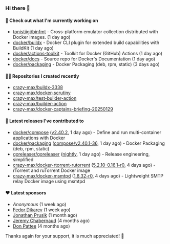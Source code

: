### Hi there 👋

#### 👷 Check out what I'm currently working on

- [tonistiigi/binfmt](https://github.com/tonistiigi/binfmt) - Cross-platform emulator collection distributed with Docker images. (1 day ago)
- [docker/buildx](https://github.com/docker/buildx) - Docker CLI plugin for extended build capabilities with BuildKit (1 day ago)
- [docker/actions-toolkit](https://github.com/docker/actions-toolkit) - Toolkit for Docker (GitHub) Actions (1 day ago)
- [docker/docs](https://github.com/docker/docs) - Source repo for Docker&#39;s Documentation (1 day ago)
- [docker/packaging](https://github.com/docker/packaging) - Docker Packaging (deb, rpm, static) (3 days ago)

#### 👨‍💻 Repositories I created recently

- [crazy-max/buildx-3338](https://github.com/crazy-max/buildx-3338)
- [crazy-max/docker-scrutiny](https://github.com/crazy-max/docker-scrutiny)
- [crazy-max/test-builder-action](https://github.com/crazy-max/test-builder-action)
- [crazy-max/builder-action](https://github.com/crazy-max/builder-action)
- [crazy-max/docker-captains-briefing-20250129](https://github.com/crazy-max/docker-captains-briefing-20250129)

#### 🚀 Latest releases I've contributed to

- [docker/compose](https://github.com/docker/compose) ([v2.40.2](https://github.com/docker/compose/releases/tag/v2.40.2), 1 day ago) - Define and run multi-container applications with Docker
- [docker/packaging](https://github.com/docker/packaging) ([compose/v2.40.1-36](https://github.com/docker/packaging/releases/tag/compose/v2.40.1-36), 1 day ago) - Docker Packaging (deb, rpm, static)
- [goreleaser/goreleaser](https://github.com/goreleaser/goreleaser) ([nightly](https://github.com/goreleaser/goreleaser/releases/tag/nightly), 1 day ago) - Release engineering, simplified
- [crazy-max/docker-rtorrent-rutorrent](https://github.com/crazy-max/docker-rtorrent-rutorrent) ([5.2.10-0.16.1-r0](https://github.com/crazy-max/docker-rtorrent-rutorrent/releases/tag/5.2.10-0.16.1-r0), 4 days ago) - rTorrent and ruTorrent Docker image
- [crazy-max/docker-msmtpd](https://github.com/crazy-max/docker-msmtpd) ([1.8.32-r0](https://github.com/crazy-max/docker-msmtpd/releases/tag/1.8.32-r0), 4 days ago) - Lightweight SMTP relay Docker image using msmtpd

#### ❤️ Latest sponsors
- _Anonymous_ (1 week ago)
- [Fedor Dikarev](https://github.com/fedordikarev) (1 week ago)
- [Jonathan Prusik](https://github.com/jprusik) (1 month ago)
- [Jeremy Chabernaud](https://github.com/djerfy) (4 months ago)
- [Don Pattee](https://github.com/DPattee) (4 months ago)

Thanks again for your support, it is much appreciated! 🙏
